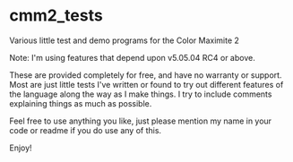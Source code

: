 # cmm2_tests
Various little test and demo programs for the Color Maximite 2

Note: I'm using features that depend upon v5.05.04 RC4 or above. 

These are provided completely for free, and have no warranty or support. Most are just little tests I've written or found to try out different features of the language along the way as I make things. I try to include comments explaining things as much as possible.

Feel free to use anything you like, just please mention my name in your code or readme if you do use any of this.

Enjoy!
